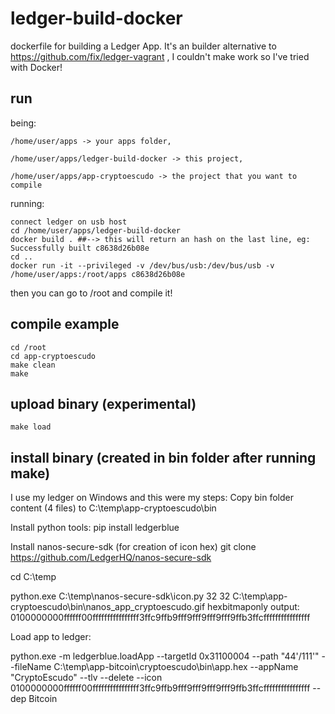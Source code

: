 # ledger-build-docker
dockerfile for building a Ledger App. It's an builder alternative to https://github.com/fix/ledger-vagrant , I couldn't make work so I've tried with Docker!

## run

being:
 
    /home/user/apps -> your apps folder, 

    /home/user/apps/ledger-build-docker -> this project,

    /home/user/apps/app-cryptoescudo -> the project that you want to compile

running:

    connect ledger on usb host
    cd /home/user/apps/ledger-build-docker
    docker build . ##--> this will return an hash on the last line, eg: Successfully built c8638d26b08e
    cd ..
    docker run -it --privileged -v /dev/bus/usb:/dev/bus/usb -v /home/user/apps:/root/apps c8638d26b08e

then you can go to /root and compile it!

## compile example

	cd /root
	cd app-cryptoescudo
	make clean
	make
	
## upload binary (experimental)
	make load
	
## install binary (created in bin folder after running make)

I use my ledger on Windows and this were my steps:
	Copy bin folder content (4 files) to C:\temp\app-cryptoescudo\bin
	
Install python tools:
	pip install ledgerblue

Install nanos-secure-sdk (for creation of icon hex)
git clone https://github.com/LedgerHQ/nanos-secure-sdk

cd C:\temp

python.exe C:\temp\nanos-secure-sdk\icon.py 32 32 C:\temp\app-cryptoescudo\bin\nanos_app_cryptoescudo.gif hexbitmaponly
output: 0100000000ffffff00ffffffffffffffff3ffc9ffb9fff9fff9fff9fff9ffb3ffcffffffffffffffff

Load app to ledger:

python.exe -m ledgerblue.loadApp --targetId 0x31100004 --path "44'/111'" --fileName C:\temp\app-bitcoin\cryptoescudo\bin\app.hex --appName "CryptoEscudo" --tlv --delete --icon 0100000000ffffff00ffffffffffffffff3ffc9ffb9fff9fff9fff9fff9ffb3ffcffffffffffffffff --dep Bitcoin






